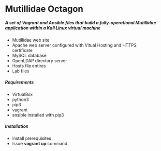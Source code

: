 # Mutillidae Octagon
##### A set of Vagrant and Ansible files that build a fully-operational Mutillidae application within a Kali Linux virtual machine
 - Mutillidae web site
 - Apache web server configured with Vitual Hosting and HTTPS certificate
 - MySQL database
 - OpenLDAP directory server
 - Hosts file entires
 - Lab files

##### Requirements
 - VirtualBox
 - python3
 - pip3
 - vagrant
 - ansible installed with pip3

##### Installation
 - Install prerequisites
 - Issue **vagrant up** command


